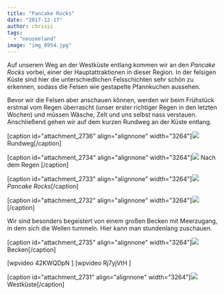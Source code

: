 ```yaml
---
title: "Pancake Rocks"
date: "2017-12-17"
author: chrissi
tags: 
  - "neuseeland"
image: "img_8954.jpg"
---
```


Auf unserem Weg an der Westküste entlang kommen wir an den _Pancake Rocks_ vorbei, einer der Hauptattraktionen in dieser Region. In der felsigen Küste sind hier die unterschiedlichen Felsschichten sehr schön zu erkennen, sodass die Felsen wie gestapelte Pfannkuchen aussehen.

Bevor wir die Felsen aber anschauen können, werden wir beim Frühstück erstmal vom Regen überrascht (unser erster richtiger Regen in den letzten Wochen) und müssen Wäsche, Zelt und uns selbst nass verstauen. Anschließend gehen wir auf dem kurzen Rundweg an der Küste entlang.

\[caption id="attachment\_2736" align="alignnone" width="3264"\]![](images/img_8949.jpg) Rundweg\[/caption\]

\[caption id="attachment\_2734" align="alignnone" width="3264"\]![](images/img_8918.jpg) Nach dem Regen \[/caption\]

\[caption id="attachment\_2733" align="alignnone" width="3264"\]![](images/img_8924.jpg)_Pancake Rocks_\[/caption\]

\[caption id="attachment\_2732" align="alignnone" width="3264"\]![](images/img_8934.jpg)\[/caption\]

Wir sind besonders begeistert von einem großen Becken mit Meerzugang, in dem sich die Wellen tummeln. Hier kann man stundenlang zuschauen.

\[caption id="attachment\_2735" align="alignnone" width="3264"\]![](images/img_8919.jpg) Becken\[/caption\]

\[wpvideo 42KWQDpN \] \[wpvideo Rj7yjVtH \]

\[caption id="attachment\_2731" align="alignnone" width="3264"\]![](images/img_8954.jpg) Westküste\[/caption\]
